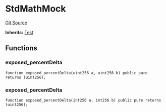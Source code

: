 # StdMathMock
[Git Source](https://github.com/dustinstacy/boncurs/blob/02ed8078bd89ba19394d69164a2bad75906f2c24/lib/forge-std/test/StdMath.t.sol)

**Inherits:**
[Test](/lib/forge-std/src/Test.sol/abstract.Test.md)


## Functions
### exposed_percentDelta


```solidity
function exposed_percentDelta(uint256 a, uint256 b) public pure returns (uint256);
```

### exposed_percentDelta


```solidity
function exposed_percentDelta(int256 a, int256 b) public pure returns (uint256);
```

